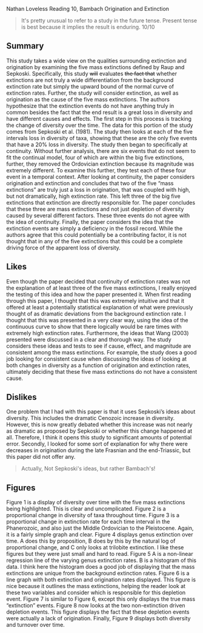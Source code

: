 Nathan Loveless
Reading 10, Bambach
Origination and Extinction

> It's pretty unusual to refer to a study in the future tense. Present tense is best because it implies the result is enduring.
> 10/10

## Summary

This study takes a wide view on the qualities surrounding extinction and origination by examining the five mass extinctions defined by Raup and Sepkoski. Specifically, this study <strike>will</strike> evaluates <strike>the fact that</strike> whether extinctions are not truly a wide differentiation from the background extinction rate but simply the upward bound of the normal curve of extinction rates. Further, the study will consider extinction, as well as origination as the cause of the five mass extinctions. The authors hypothesize that the extinction events do not have anything truly in common besides the fact that the end result is a great loss in diversity and have different causes and effects. The first step in this process is tracking the change of diversity over the time. The data for this portion of the study comes from Sepkoski et al. (1981). The study then looks at each of the five intervals loss in diversity of taxa, showing that these are the only five events that have a 20% loss in diversity. The study then began to specifically at continuity. Without further analysis, there are six events that do not seem to fit the continual model, four of which are within the big five extinctions, further, they removed the Ordovician extinction because its magnitude was extremely different. To examine this further, they test each of these four event in a temporal context. After looking at continuity, the paper considers origination and extinction and concludes that two of the five “mass extinctions” are truly just a loss in origination, that was coupled with high, but not dramatically, high extinction rate. This left three of the big five extinctions that extinction are directly responsible for. The paper concludes that these three are mass extinctions and not just depletion of diversity caused by several different factors. These three events do not agree with the idea of continuity. Finally, the paper considers the idea that the extinction events are simply a deficiency in the fossil record. While the authors agree that this could potentially be a contributing factor, it is not thought that in any of the five extinctions that this could be a complete driving force of the apparent loss of diversity. 

## Likes

Even though the paper decided that continuity of extinction rates was not the explanation of at least three of the five mass extinctions, I really enjoyed the testing of this idea and how the paper presented it. When first reading through this paper, I thought that this was extremely intuitive and that it offered at least a potentially statistical explanation of what were previously thought of as dramatic deviations from the background extinction rate. I thought that this was presented in a very clear way, using the idea of the continuous curve to show that there logically would be rare times with extremely high extinction rates. Furthermore, the ideas that Wang (2003) presented were discussed in a clear and thorough way. The study considers these ideas and tests to see if cause, effect, and magnitude are consistent among the mass extinctions. For example, the study does a good job looking for consistent cause when discussing the ideas of looking at both changes in diversity as a function of origination and extinction rates, ultimately deciding that these five mass extinctions do not have a consistent cause. 

## Dislikes

One problem that I had with this paper is that it uses Sepkoski’s ideas about diversity. This includes the dramatic Cenozoic increase in diversity. However, this is now greatly debated whether this increase was not nearly as dramatic as proposed by Sepkoski or whether this change happened at all. Therefore, I think it opens this study to significant amounts of potential error. Secondly, I looked for some sort of explanation for why there were decreases in origination during the late Frasnian and the end-Triassic, but this paper did not offer any.

> Actually, Not Sepkoski's ideas, but rather Bambach's!

## Figures

Figure 1 is a display of diversity over time with the five mass extinctions being highlighted. This is clear and uncomplicated. Figure 2 is a proportional change in diversity of taxa throughout time. Figure 3 is a proportional change in extinction rate for each time interval in the Phanerozoic, and also just the Middle Ordovician to the Pleistocene. Again, it is a fairly simple graph and clear. Figure 4 displays genus extinction over time. A does this by proposition, B does by this by the natural log of proportional change, and C only looks at trilobite extinction. I like these figures but they were just small and hard to read. Figure 5 A is a non-linear regression line of the varying genus extinction rates. B is a histogram of this data. I think here the histogram does a good job of displaying that the mass extinctions are unique from the background extinction rates. Figure 6 is a line graph with both extinction and origination rates displayed. This figure is nice because it outlines the mass extinctions, helping the reader look at these two variables and consider which is responsible for this depletion event. Figure 7 is similar to Figure 6, except this only displays the true mass “extinction” events. Figure 8 now looks at the two non-extinction driven depletion events. This figure displays the fact that these depletion events were actually a lack of origination. Finally, Figure 9 displays both diversity and turnover over time.
